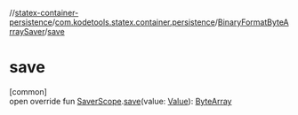 //[statex-container-persistence](../../../index.md)/[com.kodetools.statex.container.persistence](../index.md)/[BinaryFormatByteArraySaver](index.md)/[save](save.md)

# save

[common]\
open override fun [SaverScope](https://developer.android.com/reference/kotlin/androidx/compose/runtime/saveable/SaverScope.html).[save](save.md)(value: [Value](index.md)): [ByteArray](https://kotlinlang.org/api/core/kotlin-stdlib/kotlin/-byte-array/index.html)
